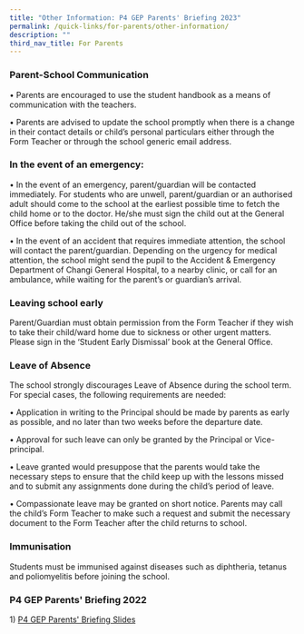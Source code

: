 ```yaml
---
title: "Other Information: P4 GEP Parents' Briefing 2023"
permalink: /quick-links/for-parents/other-information/
description: ""
third_nav_title: For Parents
---
```

### Parent-School Communication

• Parents are encouraged to use the student handbook as a means of communication with the teachers.

• Parents are advised to update the school promptly when there is a change in their contact details or child’s personal particulars either through the Form Teacher or through the school generic email address.

  

### In the event of an emergency:

• In the event of an emergency, parent/guardian will be contacted immediately. For students who are unwell, parent/guardian or an authorised adult should come to the school at the earliest possible time to fetch the child home or to the doctor. He/she must sign the child out at the General Office before taking the child out of the school.

• In the event of an accident that requires immediate attention, the school will contact the parent/guardian. Depending on the urgency for medical attention, the school might send the pupil to the Accident & Emergency Department of Changi General Hospital, to a nearby clinic, or call for an ambulance, while waiting for the parent’s or guardian’s arrival.

  

### Leaving school early

Parent/Guardian must obtain permission from the Form Teacher if they wish to take their child/ward home due to sickness or other urgent matters. Please sign in the ‘Student Early Dismissal’ book at the General Office.

  

### Leave of Absence

The school strongly discourages Leave of Absence during the school term. For special cases, the following requirements are needed:

• Application in writing to the Principal should be made by parents as early as possible, and no later than two weeks before the departure date.

• Approval for such leave can only be granted by the Principal or Vice-principal.

• Leave granted would presuppose that the parents would take the necessary steps to ensure that the child keep up with the lessons missed and to submit any assignments done during the child’s period of leave.

• Compassionate leave may be granted on short notice. Parents may call the child’s Form Teacher to make such a request and submit the necessary document to the Form Teacher after the child returns to school.

  

### Immunisation

Students must be immunised against diseases such as diphtheria, tetanus and poliomyelitis before joining the school.

### P4 GEP Parents' Briefing 2022

1) [P4 GEP Parents' Briefing Slides](/files/2023%20p4%20gep%20parents'%20briefing%20(website).pdf)